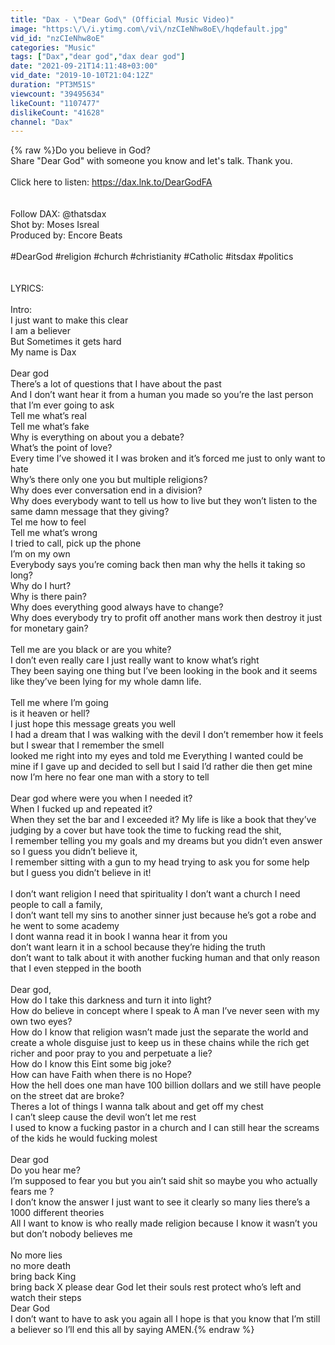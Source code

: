 ```yaml
---
title: "Dax - \"Dear God\" (Official Music Video)"
image: "https:\/\/i.ytimg.com\/vi\/nzCIeNhw8oE\/hqdefault.jpg"
vid_id: "nzCIeNhw8oE"
categories: "Music"
tags: ["Dax","dear god","dax dear god"]
date: "2021-09-21T14:11:48+03:00"
vid_date: "2019-10-10T21:04:12Z"
duration: "PT3M51S"
viewcount: "39495634"
likeCount: "1107477"
dislikeCount: "41628"
channel: "Dax"
---
```

{% raw %}Do you believe in God? <br />Share &quot;Dear God&quot; with someone you know and let's talk. Thank you.<br /><br />Click here to listen:   <a rel="nofollow" target="blank" href="https://dax.lnk.to/DearGodFA">https://dax.lnk.to/DearGodFA</a><br /><br /><br />Follow DAX: @thatsdax<br />Shot by: Moses Isreal<br />Produced by: Encore Beats<br /><br />#DearGod #religion #church #christianity #Catholic  #itsdax #politics<br /><br /><br />LYRICS:<br /><br />Intro:<br />I just want to make this clear<br />I am a believer<br />But Sometimes it gets hard<br />My name is Dax<br /><br />Dear god<br />There’s a lot of questions that I have about the past<br />And I don’t want hear it from a human you made so you’re the last person that I’m ever going to ask<br />Tell me what’s real<br />Tell me what’s fake<br />Why is everything on about you a debate?<br />What’s the point of love?<br />Every time I’ve showed it I was broken and it’s forced me just to only want to hate<br />Why’s there only one you but multiple religions?<br />Why does ever conversation end in a division?<br />Why does everybody want to tell us how to live but they won’t listen to the same damn message that they giving?<br />Tel me how to feel<br />Tell me what’s wrong<br />I tried to call, pick up the phone<br />I’m on my own<br />Everybody says you’re coming back then man why the hells it taking so long?<br />Why do I hurt?<br />Why is there pain?<br />Why does everything good always have to change?<br />Why does everybody try to profit off another mans work then destroy it just for monetary gain?<br /><br />Tell me are you black or are you white?<br />I don’t even really care I just really want to know what’s right<br />They been saying one thing but I’ve been looking in the book and it seems like they’ve been lying for my whole damn life.<br /><br />Tell me where I’m going<br />is it heaven or hell?<br />I just hope this message greats you well<br />I had a dream that I was walking with the devil I don’t remember how it feels but I swear that I remember the smell<br />looked me right into my eyes and told me Everything I wanted could be mine if I gave up and decided to sell but I said I’d rather die then get mine now I’m here no fear one man with a story to tell<br /><br />Dear god where were you when I needed it?<br />When I fucked up and repeated it?<br />When they set the bar and I exceeded it? My life is like a book that they’ve judging by a cover but have took the time to fucking read the shit,<br />I remember telling you my goals and my dreams but you didn’t even answer so I guess you didn’t believe it,<br />I remember sitting with a gun to my head trying to ask you for some help but I guess you didn’t believe in it!<br /><br />I don’t want religion I need that spirituality I don’t want a church I need people to call a family,<br />I don’t want tell my sins to another sinner just because he’s got a robe and he went to some academy<br />I dont wanna read it in book I wanna hear it from you<br />don’t want learn it in a school because they’re hiding the truth<br />don’t want to talk about it with another fucking human and that only reason that I even stepped in the booth<br /><br />Dear god,<br />How do I take this darkness and turn it into light?<br />How do believe in concept where I speak to A man I’ve never seen with my own two eyes?<br />How do I know that religion wasn’t made just the separate the world and create a whole disguise just to keep us in these chains while the rich get richer and poor pray to you and perpetuate a lie?<br />How do I know this Eint some big joke?<br />How can have Faith when there is no Hope?<br />How the hell does one man have 100 billion dollars and we still have people on the street dat are broke?<br />Theres a lot of things I wanna talk about and get off my chest<br />I can’t sleep cause the devil won’t let me rest<br />I used to know a fucking pastor in a church and I can still hear the screams of the kids he would fucking molest<br /><br />Dear god<br />Do you hear me?<br />I’m supposed to fear you but you ain’t said shit so maybe you who actually fears me ?<br />I don’t know the answer I just want to see it clearly so many lies there’s a 1000 different theories<br />All I want to know is who really made religion because I know it wasn’t you but don’t nobody believes me<br /><br />No more lies<br />no more death<br />bring back King <br />bring back X please dear God let their souls rest protect who’s left and watch their steps<br />Dear God<br />I don’t want to have to ask you again all I hope is that you know that I’m still a believer so I’ll end this all by saying AMEN.{% endraw %}
